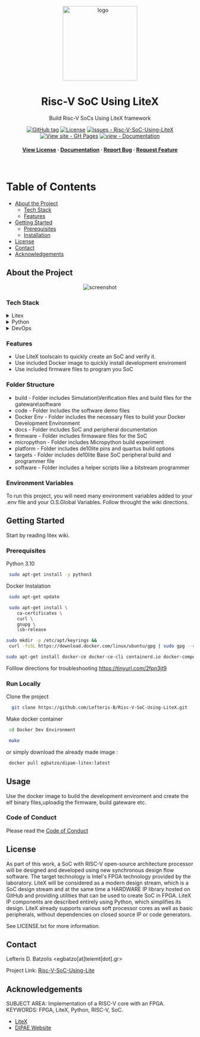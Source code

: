 <!-- readme -->
<div align="center">

  <img src="https://oikonomologos.gr/wp-content/uploads/2020/05/diethnes-panepistimio-ellados-dipae.png" alt="logo" width="200" height="auto" />
  <h1>Risc-V SoC Using LiteX</h1>
  
  <p>
    Build Risc-V SoCs Using LiteX framework 
  </p>
<!-- Badges -->








<p>
  <a href="https://github.com/Lefteris-B/Risc-V-SoC-Using-LiteX/releases/"><img src="https://img.shields.io/github/tag/Lefteris-B/Risc-V-SoC-Using-LiteX?include_prereleases=&sort=semver&color=blue" alt="GitHub tag"></a>
  <a href="#license"><img src="https://img.shields.io/badge/License-MIT-blue" alt="License"></a>
  <a href="https://github.com/Lefteris-B/Risc-V-SoC-Using-LiteX/issues"><img src="https://img.shields.io/github/issues/Lefteris-B/Risc-V-SoC-Using-LiteX" alt="issues - Risc-V-SoC-Using-LiteX"></a>
  <a href="https://lefteris-b.github.io/Risc-V-SoC-Using-LiteX/"><img src="https://img.shields.io/badge/View_site-GH_Pages-2ea44f?style=for-the-badge" alt="View site - GH Pages"></a>
  <a href="/docs/" title="Go to project documentation"><img src="https://img.shields.io/badge/view-Documentation-blue?style=for-the-badge" alt="view - Documentation"></a>
</p>
   
<h4>
    <a href="https://github.com/Lefteris-B/Risc-V-SoC-Using-LiteX/blob/master/LICENSE.md">View License</a>
  <span> · </span>
    <a href="https://github.com/enjoy-digital/litex/wiki">Documentation</a>
  <span> · </span>
    <a href="https://github.com/Lefteris-B/Risc-V-SoC-Using-LiteX/issues/new/choose">Report Bug</a>
  <span> · </span>
    <a href="https://github.com/Lefteris-B/Risc-V-SoC-Using-LiteX/issues/new/choose">Request Feature</a>
  </h4>
</div>

<br />

<!-- Table of Contents -->
# Table of Contents

- [About the Project](#about-the-project)
  * [Tech Stack](#tech-stack)
  * [Features](#features)
- [Getting Started](#getting-started)
  * [Prerequisites](#prerequisites)
  * [Installation](#installation)
- [License](#license)
- [Contact](#contact)
- [Acknowledgements](#acknowledgements)
  

<!-- About the Project -->
## About the Project

<div align="center"> 
  <img src="https://www.openarchives.gr/aggregator-openarchives/portal/organisations/logo/ihu/el/file/ihu.jpeg" alt="screenshot" />
</div>


<!-- TechStack -->
### Tech Stack

<details>
  <summary>Litex</summary>
  <ul>
    <li><a href="https://github.com/enjoy-digital/litex">LiteX</a></li>
    <li><a href="https://github.com/litex-hub/litex-boards">LiteX Boards</a></li>
    <li><a href="https://github.com/enjoy-digital/litex/wiki">Wiki</a></li>
  </ul>
</details>

<details>
<summary>Python</summary>
  <ul>
    <li><a href="https://www.python.org/downloads/release/python-370/">Python 3.7</a></li>
    <li><a href="https://pypi.org/project/pip/">pip</a></li>
  </ul>
</details>

<details>
<summary>DevOps</summary>
  <ul>
    <li><a href="https://www.docker.com/">Docker</a></li>
    <li><a href="https://www.jenkins.io/">Jenkins</a></li>
    <li><a href="https://ninja-build.org/manual.html">ninja</a></li>
    <li><a href="https://opensource.com/article/18/8/what-how-makefile">makefile</a></li>
  </ul>
</details>

<!-- Features -->
### Features

- Use LiteX toolscain to quickly create an SoC and verify it.
- Use included Docker image to quickly install development enviroment
- Use included firmware files to program you SoC

<!-- Folder Structure -->
### Folder Structure

- build  - Folder includes Simulation\Verification files and build files for the gateware\software
- code   - Folder includes the software demo files
- Docker Env - Folder includes the necessary files to build your Docker Development Environment
- docs - Folder includes SoC and peripheral documentation
- firmware   - Folder includes firmaware files for the SoC   
- micropython - Folder includes Micropython build experiment
- platform - Folder includes de10lite pins and quartus build options
- targets  - Folder includes de10lite Base SoC peripheral build  and programmer file
- software - Folder includes a helper scripts like a bitstream programmer

<!-- Env Variables -->
### Environment Variables

To run this project, you will need  many environment variables added to your .env file
and your O.S.Global Variables. 
Follow throught the wiki directions.

<!-- Getting Started -->
## Getting Started
Start by reading litex wiki.

<!-- Prerequisites -->
### Prerequisites

Python 3.10

```bash
 sudo apt-get install -y python3

```
Docker Instalation
```bash
 sudo apt-get update
```

```bash
 sudo apt-get install \
    ca-certificates \
    curl \
    gnupg \
    lsb-release
```

```bash
sudo mkdir -p /etc/apt/keyrings &&
 curl -fsSL https://download.docker.com/linux/ubuntu/gpg | sudo gpg --dearmor -o /etc/apt/keyrings/docker.gpg
```
```bash
sudo apt-get install docker-ce docker-ce-cli containerd.io docker-compose-plugin
```

<!-- Installation -->

Folllow directions for troubleshooting https://tinyurl.com/2fpn3jt9

<!-- Run Locally -->
### Run Locally

Clone the project

```bash
  git clone https://github.com/Lefteris-B/Risc-V-SoC-Using-LiteX.git
```
Make docker container 
```bash
 cd Docker Dev Environment 
```
```bash
 make
```
or simply download the already made image :
```bash
 docker pull egbatzo/dipae-litex:latest
```


<!-- Usage -->
## Usage

Use the  docker image to build the development enviroment and create the elf binary files,uploadig the firmware, build gateware etc.

<!-- Roadmap -->


<!-- Code of Conduct -->
### Code of Conduct

Please read the [Code of Conduct](https://docs.github.com/en/site-policy/github-terms/github-event-code-of-conduct#:~:text=GitHub%20is%20dedicated%20to%20providing,nationality%2C%20or%20level%20of%20experience.d)


<!-- License -->
## License

As part of this work, a SoC with RISC-V open-source architecture processor will be designed and developed using new synchronous design flow software.
The target technology is Intel's FPGA technology provided by the laboratory. 
LiteX will be considered as a modern design stream, which is a SoC design stream 
and at the same time a HARDWARE IP library hosted on GitHub and providing utilities
that can be used to create SoC in FPGA.
LiteX IP components are described entirely using Python,
which simplifies its design. LiteX already supports various soft processor cores
as well as basic peripherals, without dependencies on closed source IP or code generators.


See LICENSE.txt for more information.


<!-- Contact information-->
## Contact

Lefteris D. Batzolis <egbatzo[at]teiemt[dot].gr>

Project Link: [Risc-V-SoC-Using-Lite](https://github.com/Lefteris-B/Risc-V-SoC-Using-LiteXe)

<!-- Acknowledgments -->
## Acknowledgements
SUBJECT AREA: Implementation of a RISC-V core with an FPGA. 
KEYWORDS: FPGA, LiteX, Python, RISC-V, SoC.

 - [LiteX](https://github.com/enjoy-digital/litex)
 - [DIPAE Website](https://cs.ihu.gr/)
 

